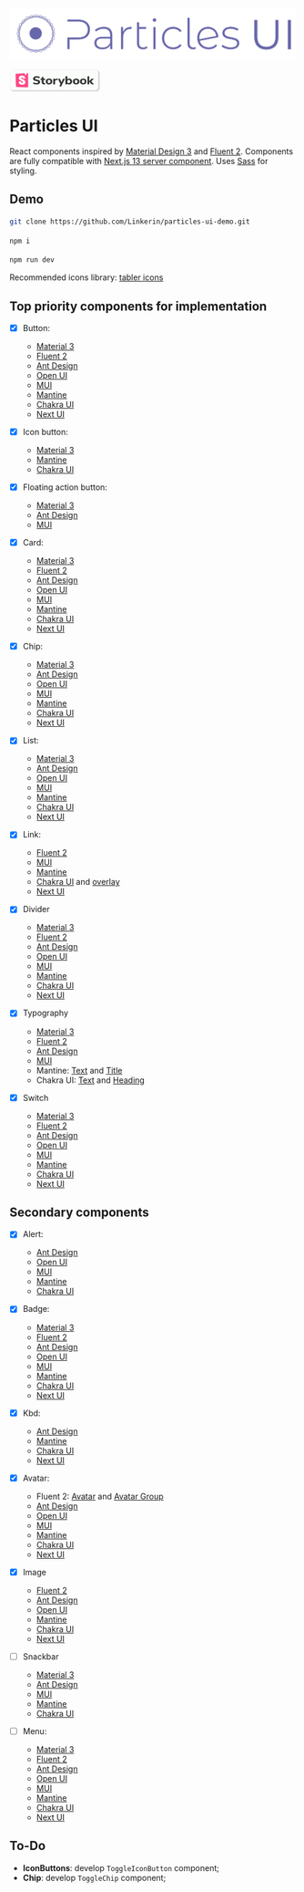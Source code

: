 [![Particles UI Logo](./readme_img/pui-logo.svg)](https://particles-ui.snipshot.dev)

[<img src="./readme_img/storybook.svg" alt="Storybook logo" width="160" height="40">](https://particles-book.snipshot.dev)

# Particles UI

React components inspired by [Material Design 3](https://m3.material.io) and [Fluent 2](https://fluent2.microsoft.design/).
Components are fully compatible with [Next.js 13 server component](https://nextjs.org/docs/getting-started/react-essentials#server-components). Uses [Sass](https://sass-lang.com) for styling.

## Demo

```bash
git clone https://github.com/Linkerin/particles-ui-demo.git

npm i

npm run dev
```

Recommended icons library: [tabler icons](https://tabler-icons.io/)

## Top priority components for implementation

- [x] Button:

  - [Material 3](https://m3.material.io/components/buttons/overview)
  - [Fluent 2](https://fluent2.microsoft.design/components/web/react/button/usage)
  - [Ant Design](https://ant.design/components/button)
  - [Open UI](https://open-ui.org/components/button/)
  - [MUI](https://mui.com/material-ui/react-button/)
  - [Mantine](https://mantine.dev/core/button/)
  - [Chakra UI](https://chakra-ui.com/docs/components/button)
  - [Next UI](https://nextui.org/docs/components/button)

- [x] Icon button:

  - [Material 3](https://m3.material.io/components/icon-buttons/overview)
  - [Mantine](https://mantine.dev/core/action-icon/)
  - [Chakra UI](https://chakra-ui.com/docs/components/icon-button/usage)

- [x] Floating action button:

  - [Material 3](https://m3.material.io/components/floating-action-button/overview)
  - [Ant Design](https://ant.design/components/float-button)
  - [MUI](https://mui.com/material-ui/react-floating-action-button/)

- [x] Card:

  - [Material 3](https://m3.material.io/components/cards/overview)
  - [Fluent 2](https://fluent2.microsoft.design/components/web/react/card/usage)
  - [Ant Design](https://ant.design/components/card)
  - [Open UI](https://open-ui.org/components/card.research/)
  - [MUI](https://mui.com/material-ui/react-card/)
  - [Mantine](https://mantine.dev/core/card/)
  - [Chakra UI](https://chakra-ui.com/docs/components/card)
  - [Next UI](https://nextui.org/docs/components/card)

- [x] Chip:

  - [Material 3](https://m3.material.io/components/chips/overview)
  - [Ant Design](https://ant.design/components/tag)
  - [Open UI](https://open-ui.org/components/tag/)
  - [MUI](https://mui.com/material-ui/react-chip/)
  - [Mantine](https://mantine.dev/core/chip/)
  - [Chakra UI](https://chakra-ui.com/docs/components/tag)
  - [Next UI](https://nextui.org/docs/components/chip)

- [x] List:

  - [Material 3](https://m3.material.io/components/lists/overview)
  - [Ant Design](https://ant.design/components/list)
  - [Open UI](https://open-ui.org/components/list.research/)
  - [MUI](https://mui.com/material-ui/react-list/)
  - [Mantine](https://mantine.dev/core/list/)
  - [Chakra UI](https://chakra-ui.com/docs/components/list)
  - [Next UI](https://nextui.org/docs/components/listbox)

- [x] Link:

  - [Fluent 2](https://fluent2.microsoft.design/components/web/react/link/usage)
  - [MUI](https://mui.com/material-ui/react-link/)
  - [Mantine](https://mantine.dev/core/anchor/)
  - [Chakra UI](https://chakra-ui.com/docs/components/link) and [overlay](https://chakra-ui.com/docs/components/link-overlay)
  - [Next UI](https://nextui.org/docs/components/link)

- [x] Divider

  - [Material 3](https://m3.material.io/components/divider/overview)
  - [Fluent 2](https://fluent2.microsoft.design/components/web/react/divider/usage)
  - [Ant Design](https://ant.design/components/divider)
  - [Open UI](https://open-ui.org/components/text/)
  - [MUI](https://mui.com/material-ui/react-divider/)
  - [Mantine](https://mantine.dev/core/divider/)
  - [Chakra UI](https://chakra-ui.com/docs/components/divider)
  - [Next UI](https://nextui.org/docs/components/divider)

- [x] Typography

  - [Material 3](https://m3.material.io/styles/typography/overview)
  - [Fluent 2](https://fluent2.microsoft.design/components/web/react/text/usage)
  - [Ant Design](https://ant.design/components/typography)
  - [MUI](https://mui.com/material-ui/react-typography/)
  - Mantine: [Text](https://mantine.dev/core/text/) and [Title](https://mantine.dev/core/title/)
  - Chakra UI: [Text](https://chakra-ui.com/docs/components/text) and [Heading](https://chakra-ui.com/docs/components/heading)

- [x] Switch

  - [Material 3](https://m3.material.io/components/switch/overview)
  - [Fluent 2](https://fluent2.microsoft.design/components/web/react/switch/usage)
  - [Ant Design](https://ant.design/components/switch)
  - [Open UI](https://open-ui.org/components/switch/)
  - [MUI](https://mui.com/material-ui/react-switch/)
  - [Mantine](https://mantine.dev/core/switch/)
  - [Chakra UI](https://chakra-ui.com/docs/components/switch)
  - [Next UI](https://nextui.org/docs/components/switch)

## Secondary components

- [x] Alert:

  - [Ant Design](https://ant.design/components/alert)
  - [Open UI](https://open-ui.org/components/alert.research/)
  - [MUI](https://mui.com/material-ui/react-alert/)
  - [Mantine](https://mantine.dev/core/alert/)
  - [Chakra UI](https://chakra-ui.com/docs/components/alert)

- [x] Badge:

  - [Material 3](https://m3.material.io/components/badges/overview)
  - [Fluent 2](https://fluent2.microsoft.design/components/web/react/badge/usage)
  - [Ant Design](https://ant.design/components/badge)
  - [Open UI](https://open-ui.org/components/badge.research/)
  - [MUI](https://mui.com/material-ui/react-badge/)
  - [Mantine](https://mantine.dev/core/badge/)
  - [Chakra UI](https://chakra-ui.com/docs/components/badge)
  - [Next UI](https://nextui.org/docs/components/badge)

- [x] Kbd:

  - [Ant Design](https://ant.design/components/typography)
  - [Mantine](https://mantine.dev/core/kbd/)
  - [Chakra UI](https://chakra-ui.com/docs/components/kbd)
  - [Next UI](https://nextui.org/docs/components/kbd)

- [x] Avatar:

  - Fluent 2: [Avatar](https://fluent2.microsoft.design/components/web/react/avatar/usage) and [Avatar Group](https://fluent2.microsoft.design/components/web/react/avatargroup/usage)
  - [Ant Design](https://ant.design/components/avatar)
  - [Open UI](https://open-ui.org/components/avatar.research/)
  - [MUI](https://mui.com/material-ui/react-avatar/)
  - [Mantine](https://mantine.dev/core/avatar/)
  - [Chakra UI](https://chakra-ui.com/docs/components/avatar)
  - [Next UI](https://nextui.org/docs/components/avatar)

- [x] Image

  - [Fluent 2](https://fluent2.microsoft.design/components/web/react/image/usage)
  - [Ant Design](https://ant.design/components/image)
  - [Open UI](https://open-ui.org/components/image.research/)
  - [Mantine](https://mantine.dev/core/image/)
  - [Chakra UI](https://chakra-ui.com/docs/components/image)
  - [Next UI](https://nextui.org/docs/components/image)

- [ ] Snackbar

  - [Material 3](https://m3.material.io/components/snackbar/overview)
  - [Ant Design](https://ant.design/components/message)
  - [MUI](https://mui.com/material-ui/react-snackbar/)
  - [Mantine](https://mantine.dev/core/notification/)
  - [Chakra UI](https://chakra-ui.com/docs/components/toast)

- [ ] Menu:
  - [Material 3](https://m3.material.io/components/menus/guidelines)
  - [Fluent 2](https://fluent2.microsoft.design/components/web/react/menu/usage)
  - [Ant Design](https://ant.design/components/menu)
  - [Open UI](https://open-ui.org/components/menu.research/)
  - [MUI](https://mui.com/material-ui/react-menu/)
  - [Mantine](https://mantine.dev/core/menu/)
  - [Chakra UI](https://chakra-ui.com/docs/components/menu)
  - [Next UI](https://nextui.org/docs/components/dropdown)

## To-Do

- **IconButtons**: develop `ToggleIconButton` component;
- **Chip**: develop `ToggleChip` component;
